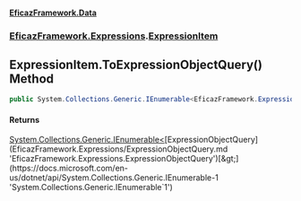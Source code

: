 #### [EficazFramework.Data](EficazFrameworkData.md 'EficazFramework Data')
### [EficazFramework.Expressions](EficazFrameworkData.md#EficazFramework.Expressions 'EficazFramework.Expressions').[ExpressionItem](EficazFramework.Expressions/ExpressionItem.md 'EficazFramework.Expressions.ExpressionItem')

## ExpressionItem.ToExpressionObjectQuery() Method

```csharp
public System.Collections.Generic.IEnumerable<EficazFramework.Expressions.ExpressionObjectQuery> ToExpressionObjectQuery();
```

#### Returns
[System.Collections.Generic.IEnumerable&lt;](https://docs.microsoft.com/en-us/dotnet/api/System.Collections.Generic.IEnumerable-1 'System.Collections.Generic.IEnumerable`1')[ExpressionObjectQuery](EficazFramework.Expressions/ExpressionObjectQuery.md 'EficazFramework.Expressions.ExpressionObjectQuery')[&gt;](https://docs.microsoft.com/en-us/dotnet/api/System.Collections.Generic.IEnumerable-1 'System.Collections.Generic.IEnumerable`1')